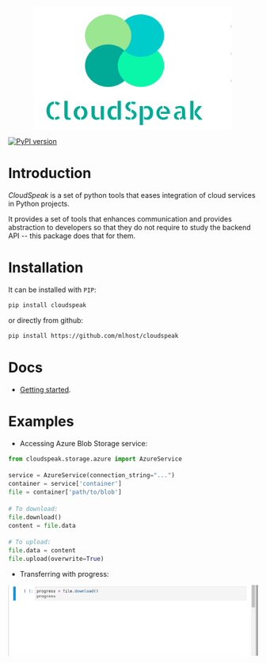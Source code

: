 <img style="display: block; margin: auto; width:400px; height:250px;" src="https://raw.githubusercontent.com/mlhost/cloudspeak/v0.0.4/docs/images/logo.png">

[![PyPI version](https://badge.fury.io/py/cloudspeak.svg)](https://badge.fury.io/py/cloudspeak)

# Introduction

*CloudSpeak* is a set of python tools that eases integration of cloud services in Python projects. 

It provides a set of tools that enhances communication and provides abstraction to developers so that they do 
not require to study the backend API -- this package does that for them. 

# Installation

It can be installed with `PIP`:
```bash
pip install cloudspeak
```

or directly from github:
```bash
pip install https://github.com/mlhost/cloudspeak
```


# Docs

* [Getting started](https://cloudspeak.readthedocs.io/en/v0.0.4/).
 

# Examples

* Accessing Azure Blob Storage service:

```python
from cloudspeak.storage.azure import AzureService

service = AzureService(connection_string="...")
container = service['container']
file = container['path/to/blob']

# To download:
file.download()
content = file.data

# To upload:
file.data = content
file.upload(overwrite=True)
```

* Transferring with progress:
<img style="display: block; margin: auto;" src="https://raw.githubusercontent.com/mlhost/cloudspeak/v0.0.4/docs/images/jupyter_download.gif">
